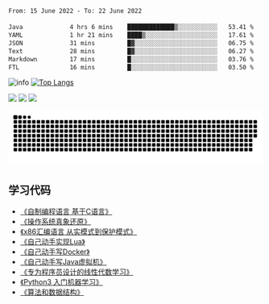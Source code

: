 <!--START_SECTION:waka-->

```text
From: 15 June 2022 - To: 22 June 2022

Java             4 hrs 6 mins    █████████████▒░░░░░░░░░░░   53.41 %
YAML             1 hr 21 mins    ████▒░░░░░░░░░░░░░░░░░░░░   17.61 %
JSON             31 mins         █▓░░░░░░░░░░░░░░░░░░░░░░░   06.75 %
Text             28 mins         █▓░░░░░░░░░░░░░░░░░░░░░░░   06.27 %
Markdown         17 mins         █░░░░░░░░░░░░░░░░░░░░░░░░   03.76 %
FTL              16 mins         █░░░░░░░░░░░░░░░░░░░░░░░░   03.50 %
```

<!--END_SECTION:waka-->

![info](https://github-readme-stats.vercel.app/api?username=chenlingmin&show_icons=true&count_private=true&hide=prs&theme=default_repocard)
[![Top Langs](https://github-readme-stats.vercel.app/api/top-langs/?username=chenlingmin&layout=compact)](https://github.com/anuraghazra/github-readme-stats)


[![](https://img.shields.io/badge/OS-Arch%20Linux-33aadd?style=flat-square&logo=arch-linux&logoColor=ffffff)](https://www.archlinux.org/)
[![](https://img.shields.io/badge/macOS-Hackintosh-292e33?style=flat-square&logo=apple&logoColor=ffffff)](https://www.tonymacx86.com/)
![](https://visitor-badge.glitch.me/badge?page_id=CasterWx.readme)

![](https://raw.githubusercontent.com/chenlingmin/chenlingmin/main/assets/github-contribution-grid-snake.svg)  

## 学习代码

* [《自制编程语言 基于C语言》](https://github.com/chenlingmin/sparrow)
* [《操作系统真象还原》](https://github.com/chenlingmin/os-learn)
* [《x86汇编语言 从实模式到保护模式》](https://github.com/chenlingmin/x86_assembly)
* [《自己动手实现Lua》](https://github.com/chenlingmin/luago)
* [《自己动手写Docker》](https://github.com/chenlingmin/mydocker)
* [《自己动手写Java虚拟机》](https://github.com/chenlingmin/jvmgo)
* [《专为程序员设计的线性代数学习》](https://github.com/chenlingmin/Play-with-Linear-Algebra)
* [《Python3 入门机器学习》](https://github.com/chenlingmin/python3-ml)
* [《算法和数据结构》](https://github.com/chenlingmin/algorithms)
